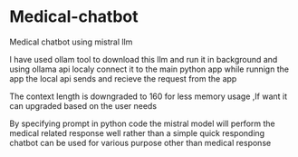 # Medical-chatbot
Medical chatbot using mistral llm

I have used ollam tool to download this llm and run it in background and using ollama api localy connect it to the main python app 
while runnign the app the local api sends and recieve the request from the app 

The context length is downgraded to 160 for less memory usage ,If want it can upgraded based on the user needs 

By specifying prompt in python code the mistral model will perform the medical related response well rather than a simple quick responding chatbot can be used for various purpose other than medical response 
